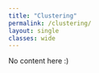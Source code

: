 ```yaml
---
title: "Clustering"
permalink: /clustering/
layout: single
classes: wide
---
```


No content here :)
